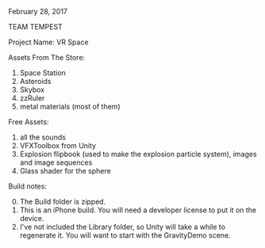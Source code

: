 February 28, 2017

TEAM TEMPEST

Project Name: VR Space

Assets From The Store:

1) Space Station
2) Asteroids
3) Skybox
4) zzRuler
5) metal materials (most of them)


Free Assets:

1) all the sounds
2) VFXToolbox from Unity
3) Explosion flipbook (used to make the explosion particle system), images and image sequences
4) Glass shader for the sphere


Build notes:

0) The Build folder is zipped.
1) This is an iPhone build. You will need a developer license to put it on the device.
2) I've not included the Library folder, so Unity will take a while to regenerate it. You will want to start with the GravityDemo scene.




